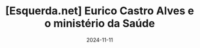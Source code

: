 ---
layout: default
title: "[Esquerda.net] Eurico Castro Alves e o ministério da Saúde"
link: https://esquerda.net/artigo/eurico-castro-alves-sombra-de-ministra-o-melhor-de-dois-mundos-na-saude/92846
date: 2024-11-11
---